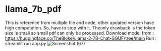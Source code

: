 # llama_7b_pdf
This is reference from multiple file and code, other updated version have high computation. So, have to stop with it.
Theonly drawback is the token size is small so small pdf can only be processed.
Download model from : https://huggingface.co/TheBloke/Llama-2-7B-Chat-GGUF/tree/main
Run :  streamlit run app.py
![Screenshot (67)](https://github.com/Anshuldogra001/llama_7b_pdf/assets/96309140/78d2904a-0039-4168-8863-bbe443fde313)
